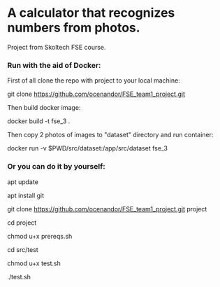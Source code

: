 # A calculator that recognizes numbers from photos. 
Project from Skoltech FSE course.

### Run with the aid of Docker:

First of all clone the repo with project to your local machine:

git clone https://github.com/ocenandor/FSE_team1_project.git

Then build docker image:

docker build -t fse_3 .

Then copy 2 photos of images to "dataset" directory and run container:

docker run -v $PWD/src/dataset:/app/src/dataset fse_3




### Or you can do it by yourself:

apt update

apt install git

git clone https://github.com/ocenandor/FSE_team1_project.git project

cd project

chmod u+x prereqs.sh

cd src/test

chmod u+x test.sh

./test.sh

